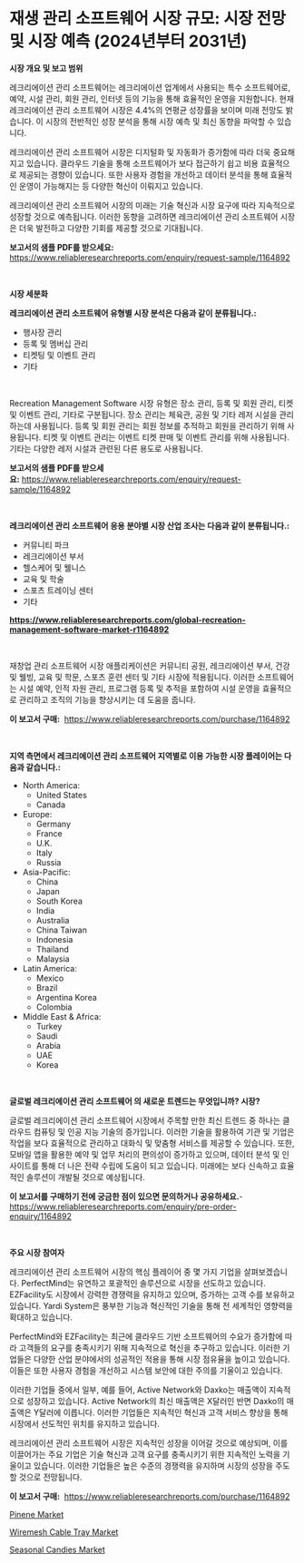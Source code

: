 <p><h1>재생 관리 소프트웨어 시장 규모: 시장 전망 및 시장 예측 (2024년부터 2031년)</h1></p><p><strong>시장 개요 및 보고 범위</strong></p>
<p><p>레크리에이션 관리 소프트웨어는 레크리에이션 업계에서 사용되는 특수 소프트웨어로, 예약, 시설 관리, 회원 관리, 인터넷 등의 기능을 통해 효율적인 운영을 지원합니다. 현재 레크리에이션 관리 소프트웨어 시장은 4.4%의 연평균 성장률을 보이며 미래 전망도 밝습니다. 이 시장의 전반적인 성장 분석을 통해 시장 예측 및 최신 동향을 파악할 수 있습니다.</p><p>레크리에이션 관리 소프트웨어 시장은 디지털화 및 자동화가 증가함에 따라 더욱 중요해지고 있습니다. 클라우드 기술을 통해 소프트웨어가 보다 접근하기 쉽고 비용 효율적으로 제공되는 경향이 있습니다. 또한 사용자 경험을 개선하고 데이터 분석을 통해 효율적인 운영이 가능해지는 등 다양한 혁신이 이뤄지고 있습니다.</p><p>레크리에이션 관리 소프트웨어 시장의 미래는 기술 혁신과 시장 요구에 따라 지속적으로 성장할 것으로 예측됩니다. 이러한 동향을 고려하면 레크리에이션 관리 소프트웨어 시장은 더욱 발전하고 다양한 기회를 제공할 것으로 기대됩니다.</p></p>
<p><strong>보고서의 샘플 PDF를 받으세요:</strong> <a href="https://www.reliableresearchreports.com/enquiry/request-sample/1164892">https://www.reliableresearchreports.com/enquiry/request-sample/1164892</a></p>
<p>&nbsp;</p>
<p><strong>시장 세분화</strong></p>
<p><strong>레크리에이션 관리 소프트웨어 유형별 시장 분석은 다음과 같이 분류됩니다.:</strong></p>
<p><ul><li>행사장 관리</li><li>등록 및 멤버십 관리</li><li>티켓팅 및 이벤트 관리</li><li>기타</li></ul></p>
<p>&nbsp;</p>
<p><p>Recreation Management Software 시장 유형은 장소 관리, 등록 및 회원 관리, 티켓 및 이벤트 관리, 기타로 구분됩니다. 장소 관리는 체육관, 공원 및 기타 레저 시설을 관리하는데 사용됩니다. 등록 및 회원 관리는 회원 정보를 추적하고 회원을 관리하기 위해 사용됩니다. 티켓 및 이벤트 관리는 이벤트 티켓 판매 및 이벤트 관리를 위해 사용됩니다. 기타는 다양한 레저 시설과 관련된 다른 용도로 사용됩니다.</p></p>
<p><strong>보고서의 샘플 PDF를 받으세요:</strong>&nbsp;<a href="https://www.reliableresearchreports.com/enquiry/request-sample/1164892">https://www.reliableresearchreports.com/enquiry/request-sample/1164892</a></p>
<p>&nbsp;</p>
<p><strong> 레크리에이션 관리 소프트웨어 응용 분야별 시장 산업 조사는 다음과 같이 분류됩니다.:</strong></p>
<p><ul><li>커뮤니티 파크</li><li>레크리에이션 부서</li><li>헬스케어 및 웰니스</li><li>교육 및 학술</li><li>스포츠 트레이닝 센터</li><li>기타</li></ul></p>
<p><strong><a href="https://www.reliableresearchreports.com/global-recreation-management-software-market-r1164892">https://www.reliableresearchreports.com/global-recreation-management-software-market-r1164892</a></strong></p>
<p>&nbsp;</p>
<p><p>재창업 관리 소프트웨어 시장 애플리케이션은 커뮤니티 공원, 레크리에이션 부서, 건강 및 웰빙, 교육 및 학문, 스포츠 훈련 센터 및 기타 시장에 적용됩니다. 이러한 소프트웨어는 시설 예약, 인적 자원 관리, 프로그램 등록 및 추적을 포함하여 시설 운영을 효율적으로 관리하고 조직의 기능을 향상시키는 데 도움을 줍니다.</p></p>
<p><strong>이 보고서 구매:</strong>&nbsp; <a href="https://www.reliableresearchreports.com/purchase/1164892">https://www.reliableresearchreports.com/purchase/1164892</a></p>
<p>&nbsp;</p>
<p><strong>지역 측면에서 레크리에이션 관리 소프트웨어 지역별로 이용 가능한 시장 플레이어는 다음과 같습니다.:</strong></p>
<p><ul>
    <li>
        North America:
        <ul>
            <li>United States</li>
            <li>Canada</li>
        </ul>
    </li>
    <li>
        Europe:
        <ul>
            <li>Germany</li>
            <li>France</li>
            <li>U.K.</li>
            <li>Italy</li>
            <li>Russia</li>
        </ul>
    </li>
    <li>
        Asia-Pacific:
        <ul>
            <li>China</li>
            <li>Japan</li>
            <li>South Korea</li>
            <li>India</li>
            <li>Australia</li>
            <li>China Taiwan</li>
            <li>Indonesia</li>
            <li>Thailand</li>
            <li>Malaysia</li>
        </ul>
    </li>
    <li>
        Latin America:
        <ul>
            <li>Mexico</li>
            <li>Brazil</li>
            <li>Argentina Korea</li>
            <li>Colombia</li>
        </ul>
    </li>
    <li>
        Middle East & Africa:
        <ul>
            <li>Turkey</li>
            <li>Saudi</li>
            <li>Arabia</li>
            <li>UAE</li>
            <li>Korea</li>
        </ul>
    </li>
    </ul></p>
<p>&nbsp;</p>
<p><strong>글로벌 레크리에이션 관리 소프트웨어 의 새로운 트렌드는 무엇입니까? 시장?</strong></p>
<p><p>글로벌 레크리에이션 관리 소프트웨어 시장에서 주목할 만한 최신 트렌드 중 하나는 클라우드 컴퓨팅 및 인공 지능 기술의 증가입니다. 이러한 기술을 활용하여 기관 및 기업은 작업을 보다 효율적으로 관리하고 대화식 및 맞춤형 서비스를 제공할 수 있습니다. 또한, 모바일 앱을 활용한 예약 및 업무 처리의 편의성이 증가하고 있으며, 데이터 분석 및 인사이트를 통해 더 나은 전략 수립에 도움이 되고 있습니다. 미래에는 보다 신속하고 효율적인 솔루션이 개발될 것으로 예상됩니다.</p></p>
<p><strong>이 보고서를 구매하기 전에 궁금한 점이 있으면 문의하거나 공유하세요.</strong>- <a href="https://www.reliableresearchreports.com/enquiry/pre-order-enquiry/1164892">https://www.reliableresearchreports.com/enquiry/pre-order-enquiry/1164892</a></p>
<p>&nbsp;</p>
<p><strong>주요 시장 참여자</strong></p>
<p><p>레크리에이션 관리 소프트웨어 시장의 핵심 플레이어 중 몇 가지 기업을 살펴보겠습니다. PerfectMind는 유연하고 포괄적인 솔루션으로 시장을 선도하고 있습니다. EZFacility도 시장에서 강력한 경쟁력을 유지하고 있으며, 증가하는 고객 수를 보유하고 있습니다. Yardi System은 풍부한 기능과 혁신적인 기술을 통해 전 세계적인 영향력을 확대하고 있습니다. </p><p>PerfectMind와 EZFacility는 최근에 클라우드 기반 소프트웨어의 수요가 증가함에 따라 고객들의 요구를 충족시키기 위해 지속적으로 혁신을 추구하고 있습니다. 이러한 기업들은 다양한 산업 분야에서의 성공적인 적용을 통해 시장 점유율을 높이고 있습니다. 이들은 또한 사용자 경험을 개선하고 시스템 보안에 대한 주의를 기울이고 있습니다.</p><p>이러한 기업들 중에서 일부, 예를 들어, Active Network와 Daxko는 매출액이 지속적으로 성장하고 있습니다. Active Network의 최신 매출액은 X달러인 반면 Daxko의 매출액은 Y달러에 이릅니다. 이러한 기업들은 지속적인 혁신과 고객 서비스 향상을 통해 시장에서 선도적인 위치를 유지하고 있습니다. </p><p>레크리에이션 관리 소프트웨어 시장은 지속적인 성장을 이어갈 것으로 예상되며, 이를 이끌어가는 주요 기업은 기술 혁신과 고객 요구를 충족시키기 위한 지속적인 노력을 기울이고 있습니다. 이러한 기업들은 높은 수준의 경쟁력을 유지하며 시장의 성장을 주도할 것으로 전망됩니다.</p></p>
<p><strong>이 보고서 구매:</strong>&nbsp;&nbsp;<a href="https://www.reliableresearchreports.com/purchase/1164892">https://www.reliableresearchreports.com/purchase/1164892</a></p>
<p><p><a href="https://www.linkedin.com/pulse/global-pinene-market-types-applications-major-players-regional-cg4lf?trackingId=YO%2FXVd6Id2bHidNzfjK5jw%3D%3D">Pinene Market</a></p><p><a href="https://www.linkedin.com/pulse/wiremesh-cable-tray-market-size-share-amp-trends-analysis-report-4ueof?trackingId=7V69cTLaukVtHnYxDmZDjg%3D%3D">Wiremesh Cable Tray Market</a></p><p><a href="https://github.com/abdelrhmankishk22/Market-Research-Report-List-3/blob/main/seasonal-candies-market.md">Seasonal Candies Market</a></p></p>